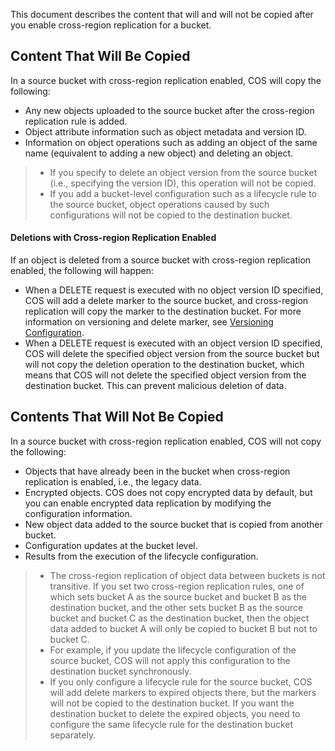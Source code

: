 This document describes the content that will and will not be copied after you enable cross-region replication for a bucket.

## Content That Will Be Copied

In a source bucket with cross-region replication enabled, COS will copy the following:

- Any new objects uploaded to the source bucket after the cross-region replication rule is added.
- Object attribute information such as object metadata and version ID.
- Information on object operations such as adding an object of the same name (equivalent to adding a new object) and deleting an object.

>- If you specify to delete an object version from the source bucket (i.e., specifying the version ID), this operation will not be copied.
> - If you add a bucket-level configuration such as a lifecycle rule to the source bucket, object operations caused by such configurations will not be copied to the destination bucket.

#### Deletions with Cross-region Replication Enabled

If an object is deleted from a source bucket with cross-region replication enabled, the following will happen:

- When a DELETE request is executed with no object version ID specified, COS will add a delete marker to the source bucket, and cross-region replication will copy the marker to the destination bucket. For more information on versioning and delete marker, see [Versioning Configuration](https://intl.cloud.tencent.com/document/product/436/19884).
- When a DELETE request is executed with an object version ID specified, COS will delete the specified object version from the source bucket but will not copy the deletion operation to the destination bucket, which means that COS will not delete the specified object version from the destination bucket. This can prevent malicious deletion of data.

## Contents That Will Not Be Copied

In a source bucket with cross-region replication enabled, COS will not copy the following:

- Objects that have already been in the bucket when cross-region replication is enabled, i.e., the legacy data.
- Encrypted objects. COS does not copy encrypted data by default, but you can enable encrypted data replication by modifying the configuration information.
- New object data added to the source bucket that is copied from another bucket.
- Configuration updates at the bucket level.
- Results from the execution of the lifecycle configuration.

>- The cross-region replication of object data between buckets is not transitive. If you set two cross-region replication rules, one of which sets bucket A as the source bucket and bucket B as the destination bucket, and the other sets bucket B as the source bucket and bucket C as the destination bucket, then the object data added to bucket A will only be copied to bucket B but not to bucket C.
>- For example, if you update the lifecycle configuration of the source bucket, COS will not apply this configuration to the destination bucket synchronously.
>- If you only configure a lifecycle rule for the source bucket, COS will add delete markers to expired objects there, but the markers will not be copied to the destination bucket. If you want the destination bucket to delete the expired objects, you need to configure the same lifecycle rule for the destination bucket separately.
